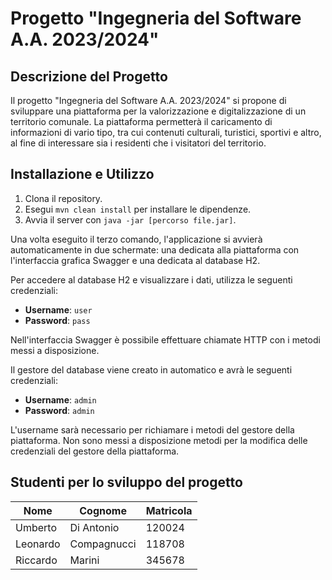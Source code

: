 <!DOCTYPE html>
<html lang="en">
<head>
    <meta charset="UTF-8">
    <meta name="viewport" content="width=device-width, initial-scale=1.0">
    <title>Progetto "Ingegneria del Software A.A. 2023/2024"</title>
</head>
<body>
    <h1>Progetto "Ingegneria del Software A.A. 2023/2024"</h1>
    <h2>Descrizione del Progetto</h2>
    <p>Il progetto "Ingegneria del Software A.A. 2023/2024" si propone di sviluppare una piattaforma per la valorizzazione e digitalizzazione di un territorio comunale. La piattaforma permetterà il caricamento di informazioni di vario tipo, tra cui contenuti culturali, turistici, sportivi e altro, al fine di interessare sia i residenti che i visitatori del territorio.</p>
    <h2>Installazione e Utilizzo</h2>
    <ol>
        <li>Clona il repository.</li>
        <li>Esegui <code>mvn clean install</code> per installare le dipendenze.</li>
        <li>Avvia il server con <code>java -jar [percorso file.jar]</code>.</li>
    </ol>
    <p>Una volta eseguito il terzo comando, l'applicazione si avvierà automaticamente in due schermate: una dedicata alla piattaforma con l'interfaccia grafica Swagger e una dedicata al database H2.</p>
    <p>Per accedere al database H2 e visualizzare i dati, utilizza le seguenti credenziali:</p>
    <ul>
        <li><strong>Username</strong>: <code>user</code></li>
        <li><strong>Password</strong>: <code>pass</code></li>
    </ul>
    <p>Nell'interfaccia Swagger è possibile effettuare chiamate HTTP con i metodi messi a disposizione.</p>
    <p>Il gestore del database viene creato in automatico e avrà le seguenti credenziali:</p>
    <ul>
        <li><strong>Username</strong>: <code>admin</code></li>
        <li><strong>Password</strong>: <code>admin</code></li>
    </ul>
    <p>L'username sarà necessario per richiamare i metodi del gestore della piattaforma. Non sono messi a disposizione metodi per la modifica delle credenziali del gestore della piattaforma.</p>
    <h2>Studenti per lo sviluppo del progetto</h2>
   <table>
    <thead>
        <tr>
            <th>Nome</th>
            <th>Cognome</th>
            <th>Matricola</th>
        </tr>
    </thead>
    <tbody>
        <tr>
            <td>Umberto</td>
            <td>Di Antonio</td>
            <td>120024</td>
        </tr>
        <tr>
            <td>Leonardo</td>
            <td>Compagnucci</td>
            <td>118708</td>
        </tr>
        <tr>
            <td>Riccardo</td>
            <td>Marini</td>
            <td>345678</td>
        </tr>
    </tbody>
</table>
</body>
</html>
